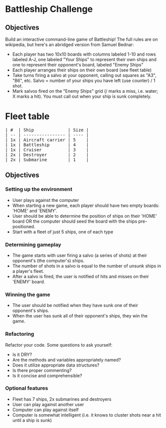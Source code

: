 # Battleship Challenge

## Objectives

Build an interactive command-line game of Battleship! The full rules are on wikipedia, but here's an abridged version from Samuel Bednar:

- Each player has two 10x10 boards with columns labeled 1-10 and rows labeled A-J, one labeled "Your Ships" to represent their own ships and one to represent their opponent's board, labeled "Enemy Ships"
- Each player arranges their ships on their own board (see fleet table)
- Take turns firing a salvo at your opponent, calling out squares as "A3", "B6", etc. Salvo = number of your ships you have left (use counter) / 1 shot.
- Mark salvos fired on the "Enemy Ships" grid (/ marks a miss, i.e. water; X marks a hit). You must call out when your ship is sunk completely.

# Fleet table

<pre>
| #  | Ship             | Size |
| -- | ---------------- | ---- |
| 1x | Aircraft carrier | 5    |
| 1x | Battleship       | 4    |
| 1x | Cruiser          | 3    |
| 2x | Destroyer        | 2    |
| 2x | Submarine        | 1    |
</pre>

## Objectives

### Setting up the environment

- User plays against the computer
- When starting a new game, each player should have two empty boards: 'HOME' and 'ENEMY'.
- User should be able to determine the position of ships on their 'HOME' board OR the computer should seed the board with the ships pre-positioned.
- Start with a fleet of just 5 ships, one of each type

### Determining gameplay

- The game starts with user firing a salvo (a series of shots) at their opponent's (the computer's) ships.
- The number of shots in a salvo is equal to the number of unsunk ships in a player's fleet.
- After a salvo is fired, the user is notified of hits and misses on their 'ENEMY' board.

### Winning the game

- The user should be notified when they have sunk one of their opponent's ships.
- When the user has sunk all of their opponent's ships, they win the game.

### Refactoring

Refactor your code. Some questions to ask yourself:

- Is it DRY?
- Are the methods and variables appropriately named?
- Does it utilize appropriate data structures?
- Is there proper commenting?
- Is it concise and comprehensible?

### Optional features

- Fleet has 7 ships, 2x submarines and destroyers
- User can play against another user
- Computer can play against itself
- Computer is somewhat intelligent (i.e. it knows to cluster shots near a hit until a ship is sunk)
